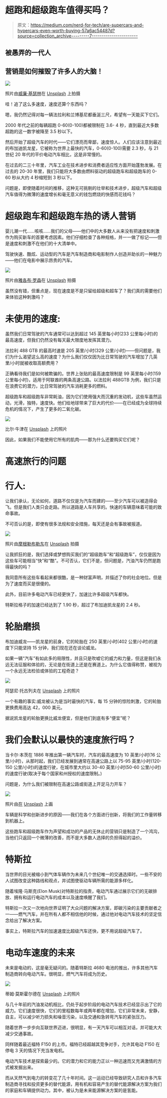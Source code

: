 # 超跑和超级跑车值得买吗？

> 原文：<https://medium.com/nerd-for-tech/are-supercars-and-hypercars-even-worth-buying-57a6ac54487d?source=collection_archive---------7----------------------->

## 被愚弄的一代人

## 营销是如何摧毁了许多人的大脑！

![](img/76d887e8f212fc4ee3ccc71388801ff4.png)

照片由[威廉·基瑟林](https://unsplash.com/@pictorious?utm_source=medium&utm_medium=referral)在 [Unsplash](https://unsplash.com?utm_source=medium&utm_medium=referral) 上拍摄

哇！追了这么多速度，速度还算个东西吗？

嗯，我仍然记得对每一辆法拉利和兰博基尼都垂涎三尺，希望有一天能买下它们。

2000 年代之前的每辆超跑 0-60(0-100)都被限制在 3.6- 4 秒，直到最近大多数超跑的这一数字被降至 3.5 秒以下。

然后开始了超级汽车的时代——它们漂亮而卑鄙，速度惊人。人们应该注意到最近的布加迪凯龙星，它被称为世界上最快的汽车，0-60(0-100)需要 2.3 秒，与 21 世纪 20 年代的平价电动汽车相比，这是非常慢的。

在过去的二三十年里，汽车工业在技术进步和消费者适应性方面开始蓬勃发展。在过去的 20-30 年里，我们只能将大多数由燃料驱动的超级跑车和超级跑车的 0-60 秒从大约 4 秒缩短到 3 秒以下。

问题是，即使随着时间的推移，这种无可挑剔的壮举和技术进步，超级汽车和超级汽车值得为微薄的速度增长和毫无意义的钱包燃烧的快感而花钱吗？

# 超级跑车和超级跑车热的诱人营销

婴儿潮一代……咳咳……我们的父母——他们中的大多数人从来没有把速度和刺激作为购买新车的首要考虑因素。他们仔细检查了各种规格，并一一做了标记——但是速度和刺激不在他们的十大清单中。

驾驶快速、酷炫、运动型的汽车是汽车制造商和电影制作人创造并助长的一种魅力——他们在电影中展示昂贵的汽车。

![](img/fcf8248a147b1e6800f8d01031041c9f.png)

照片由[雅各布·罗森](https://unsplash.com/@jakobnoahrosen?utm_source=medium&utm_medium=referral)在 [Unsplash](https://unsplash.com?utm_source=medium&utm_medium=referral) 拍摄

虽然没有错，但重点是，现在速度是不是只留给超级和超车了？我们真的需要他们来体验这种刺激吗？

# 未使用的速度:

虽然我们日常驾驶的汽车通常可以达到超过 145 英里每小时(233 公里每小时)的最高速度，但我们仍然没有每天最大限度地发挥其潜力。

法拉利 488 GTB 的最高时速是 205 英里/小时(329 公里/小时)——但问题是，我们为什么渴望这么高的速度？为什么我们仅仅因为比日常驾驶的汽车增加了几英里/小时就被收取高额费用？

正确看待我们是如何被欺骗的。世界上张贴的最高速度限制是 99 英里每小时(159 公里每小时)，适用于阿联酋的两条高速公路。以法拉利 488GTB 为例，我们只是在浪费它的潜力，比日常驾驶的汽车消耗更多的燃料。

超级跑车和超级跑车非常耗油，因为它们使用强大而沉重的发动机，这些车虽然运动，光滑，独特，速度快。他们给地球带来了巨大的代价——在已经成为全球持续危机的情况下，产生了更多的二氧化碳。

![](img/90ab392f57ca532db29b5d01ec761a5c.png)

比尔·牛津在 [Unsplash](https://unsplash.com?utm_source=medium&utm_medium=referral) 上的照片

因此，如果我们不能使用它所有的肌肉——那为什么还要购买它们呢？

# 高速旅行的问题

# 行人:

让我们承认，无论如何，道路不仅仅是为汽车而建的——至少汽车可以被造得会飞。但是我们人类只会走路。所以道路是人车共享的。快速的车辆意味着可能的致命事故。

不可否认的是，即使有很多法规和安全措施，每天还是会有事故被报道。

![](img/daee9c2a799d6bb640141feaf0a0c060.png)

照片由[摩根勒布勒东](https://unsplash.com/@morgane_lb?utm_source=medium&utm_medium=referral)在 [Unsplash](https://unsplash.com?utm_source=medium&utm_medium=referral) 拍摄

让我抓狂的是，我们选择或梦想购买我们的“超级跑车”和“超级跑车”，仅仅是因为这些车可能相当“快”和“酷”。不可否认，它们不是，但问题是，汽油汽车仍然是跑得最快的吗？

我同意所有这些车看起来都很酷，是一种财富声明，并描述了你的社会地位。但是为了速度而买是很傻的。

此外，目前许多电动汽车已经更快了，加速比许多超级汽车都快。

特斯拉格子的加速已经达到了 1.90 秒，超过了布加迪凯龙星的 2.4 秒。

# 轮胎磨损

布加迪威龙——凯龙星的前身，它的轮胎在 250 英里/小时(402 公里/小时)的速度下只能坚持 15 分钟，我们现在还在谈论威龙。

如果一辆“汽车”有如此多的局限性，并且只是吹嘘它的威力和力量，但这是我们永远无法征服和体验的，无论是在街道上还是在赛道上。为什么它值得称赞，被视为一个永远无法检验或体验的工程奇迹？

![](img/cfa31875fe0c55c84a6f38f05a64afc3.png)

阿瑟尼·托古列夫在 [Unsplash](https://unsplash.com?utm_source=medium&utm_medium=referral) 上的照片

一个有趣的事实:威龙被认为是当时最快的汽车，每 15 分钟的惊险刺激，它的轮胎更换费用高达 42，000 美元。

据说凯龙星的轮胎更换比威龙便宜，但是他们到底有多“便宜”呢？

# 我们会默认以最快的速度旅行吗？

当卡尔·本茨在 1886 年推出第一辆汽车时，汽车的最高速度为 10 英里/小时(16 公里/小时)，从那时起，我们已经发展到通常在高速公路上以 75-95 英里/小时(120-150 公里/小时)的速度行驶，在城市里大约以 30-40 英里/小时(50-60 公里/小时)的速度行驶(取决于每个国家和州授权的速度限制。)

问题是，为什么我们被限制在高速公路或街道上开足马力开车？

![](img/4aae3fb9dca4acc5b7f04031686f08d3.png)

照片由[在](https://unsplash.com/@laurentmedia?utm_source=medium&utm_medium=referral) [Unsplash](https://unsplash.com?utm_source=medium&utm_medium=referral) 上画

车辆是科学和创新进步的原因——我们在各个方面进行创新，将我们的工作量转移到机器上。

这些跑车和超级跑车作为声望和成功的产品的无休止的营销只是制造了一个鸿沟，当他们只返回一个微薄的改善，而不是大多数人选择的负担得起的溢价。

# 特斯拉

当世界的目光被缩小到气体车辆作为未来几个世纪唯一的交通选择时。一些不安的人试图改变这种路线和观点，并试图使驱动车辆所需的能源多样化。

随着埃隆·马斯克(Elon Musk)对特斯拉的指责，电动汽车通过展示它们的无碳排放、拥有和运行电动汽车的成本以及速度唤醒了我们。

特斯拉一次又一次地向世界证明了大众问题的解决方案，即碳污染的主要贡献者之一——燃气汽车，并在所有人都不相信他的时候，通过他对电动汽车技术的坚定信念给出了解决方案。

事实上，特斯拉汽车的加速速度比超级汽车还快，更不用说超级汽车了。

# 电动车速度的未来

未来是电动的，这是毫无疑问的。随着特斯拉 4680 电池的推出，许多其他汽车制造商转向电动汽车。很明显，燃气汽车将成为历史。

![](img/6df001b1a69d15a2dc82935ddb9a3b1e.png)

蒂姆·莫斯霍尔德在 [Unsplash](https://unsplash.com?utm_source=medium&utm_medium=referral) 上的照片

与几十年前的汽油发动机相比，仍处于起步阶段的电动汽车技术已经显示出了它的威力。它们速度很快，它们的里程数每年或两年都在增加，它们非常未来，安静，自主，可以减少听力损失和噪音污染，以及交通和急转弯汽车的紧张压力。

随着世界一步步向互联世界迈进，很明显，有一天汽车可以相互对话，并可能大大减少交通事故。

同样随着最近福特 F150 的上市。福特已经超越其竞争对手，允许其电动 F150 在停电 3 天的情况下充当发电机。

电动汽车技术是探索最少的。它的潜力和它的能力正以一种迅速而又充满激情的方式被发掘出来。

而从天然气到电力的转变花了几十年时间。这一运动已经导致研究人员和许多汽车制造商寻找和投资更多的替代能源，用有机和容易产生的替代能源解决方案为我们的家庭和车辆提供动力。其中，被认为是未来能源解决方案的是氢能。
